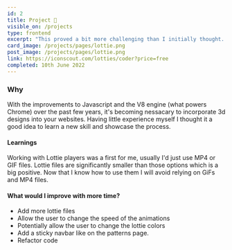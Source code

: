 ```yaml
---
id: 2
title: Project 🤔
visible_on: /projects
type: frontend
excerpt: "This proved a bit more challenging than I initially thought. There was a range of different Lottie libraries to choose from and packages for playing the files. The first two I tried wound up being bad matches for Nuxt, which was a minor setback"
card_image: /projects/pages/lottie.png
post_image: /projects/pages/lottie.png
link: https://iconscout.com/lotties/coder?price=free
completed: 10th June 2022
---
```


### Why

With the improvements to Javascript and the V8 engine (what powers Chrome) over the past few years, it's becoming nessacary to incorporate 3d designs into your websites. Having little experience myself I thought it a good idea to learn a new skill and showcase the process.

#### Learnings

Working with Lottie players was a first for me, usually I'd just use MP4 or GIF files. Lottie files are significantly smaller than those options which is a big positive. Now that I know how to use them I will avoid relying on GiFs and MP4 files. 


#### What would I improve with more time?
- Add more lottie files
- Allow the user to change the speed of the animations
- Potentially allow the user to change the lottie colors
- Add a sticky navbar like on the patterns page.
- Refactor code

